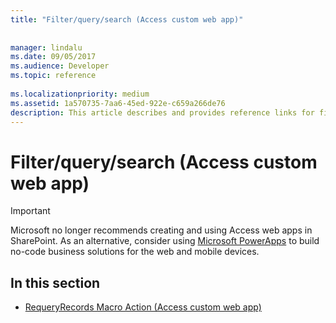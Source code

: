 ```yaml
---
title: "Filter/query/search (Access custom web app)"
 
 
manager: lindalu
ms.date: 09/05/2017
ms.audience: Developer
ms.topic: reference
  
ms.localizationpriority: medium
ms.assetid: 1a570735-7aa6-45ed-922e-c659a266de76
description: This article describes and provides reference links for filter/query/search (access custom web app).
---
```


# Filter/query/search (Access custom web app)

> [!IMPORTANT]
> Microsoft no longer recommends creating and using Access web apps in SharePoint. As an alternative, consider using [Microsoft PowerApps](https://powerapps.microsoft.com/) to build no-code business solutions for the web and mobile devices. 
  
## In this section

- [RequeryRecords Macro Action (Access custom web app)](requeryrecords-macro-action-access-custom-web-app.md)
    

